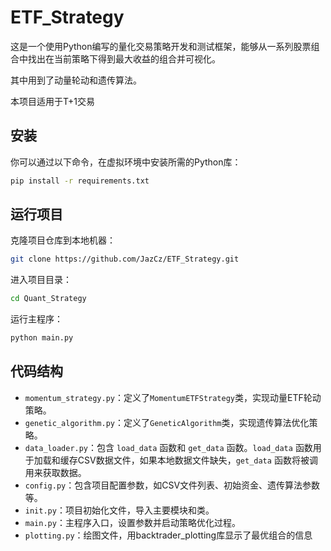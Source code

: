 # ETF_Strategy

这是一个使用Python编写的量化交易策略开发和测试框架，能够从一系列股票组合中找出在当前策略下得到最大收益的组合并可视化。

其中用到了动量轮动和遗传算法。

本项目适用于T+1交易

## 安装

你可以通过以下命令，在虚拟环境中安装所需的Python库：

```bash
pip install -r requirements.txt
```

## 运行项目

克隆项目仓库到本地机器：

```bash
git clone https://github.com/JazCz/ETF_Strategy.git
```

进入项目目录：

```bash
cd Quant_Strategy
```

运行主程序：

```bash
python main.py
```

## 代码结构

- `momentum_strategy.py`：定义了`MomentumETFStrategy`类，实现动量ETF轮动策略。
- `genetic_algorithm.py`：定义了`GeneticAlgorithm`类，实现遗传算法优化策略。
- `data_loader.py`：包含 `load_data` 函数和 `get_data` 函数。`load_data` 函数用于加载和缓存CSV数据文件，如果本地数据文件缺失，`get_data` 函数将被调用来获取数据。
- `config.py`：包含项目配置参数，如CSV文件列表、初始资金、遗传算法参数等。
- `init.py`：项目初始化文件，导入主要模块和类。
- `main.py`：主程序入口，设置参数并启动策略优化过程。
- `plotting.py`：绘图文件，用backtrader_plotting库显示了最优组合的信息
